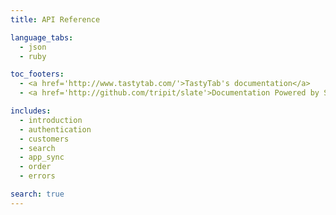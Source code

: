 ```yaml
---
title: API Reference

language_tabs:
  - json
  - ruby

toc_footers:
  - <a href='http://www.tastytab.com/'>TastyTab's documentation</a>
  - <a href='http://github.com/tripit/slate'>Documentation Powered by Slate</a>

includes:
  - introduction
  - authentication
  - customers
  - search
  - app_sync
  - order
  - errors

search: true
---
```


